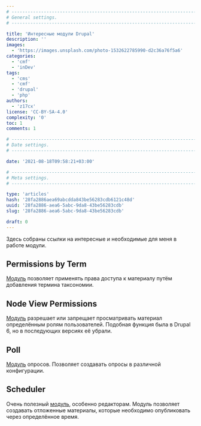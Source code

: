 ```yaml
---
# -------------------------------------------------------------------------------------------------------------------- #
# General settings.
# -------------------------------------------------------------------------------------------------------------------- #

title: 'Интересные модули Drupal'
description: ''
images:
  - 'https://images.unsplash.com/photo-1532622785990-d2c36a76f5a6'
categories:
  - 'cmf'
  - 'inDev'
tags:
  - 'cms'
  - 'cmf'
  - 'drupal'
  - 'php'
authors:
  - 'z17cx'
license: 'CC-BY-SA-4.0'
complexity: '0'
toc: 1
comments: 1

# -------------------------------------------------------------------------------------------------------------------- #
# Date settings.
# -------------------------------------------------------------------------------------------------------------------- #

date: '2021-08-18T09:58:21+03:00'

# -------------------------------------------------------------------------------------------------------------------- #
# Meta settings.
# -------------------------------------------------------------------------------------------------------------------- #

type: 'articles'
hash: '28fa2886aea69abcdda843be56283cdb6121c48d'
uuid: '28fa2886-aea6-5abc-9da8-43be56283cdb'
slug: '28fa2886-aea6-5abc-9da8-43be56283cdb'

draft: 0
---
```


Здесь собраны ссылки на интересные и необходимые для меня в работе модули.

<!--more-->

## Permissions by Term

[Модуль](https://www.drupal.org/project/permissions_by_term) позволяет применять права доступа к материалу путём добавления термина таксономии.

## Node View Permissions

[Модуль](https://www.drupal.org/project/node_view_permissions) разрешает или запрещает просматривать материал определённым ролям пользователей. Подобная функция была в Drupal 6, но в последующих версиях её убрали.

## Poll

[Модуль](https://www.drupal.org/project/poll) опросов. Позволяет создавать опросы в различной конфигурации.

## Scheduler

Очень полезный [модуль](https://www.drupal.org/project/scheduler), особенно редакторам. Модуль позволяет создавать отложенные материалы, которые необходимо опубликовать через определённое время.
